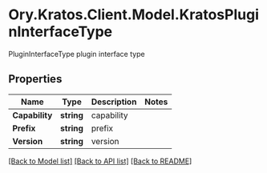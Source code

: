 # Ory.Kratos.Client.Model.KratosPluginInterfaceType
PluginInterfaceType plugin interface type

## Properties

Name | Type | Description | Notes
------------ | ------------- | ------------- | -------------
**Capability** | **string** | capability | 
**Prefix** | **string** | prefix | 
**Version** | **string** | version | 

[[Back to Model list]](../README.md#documentation-for-models) [[Back to API list]](../README.md#documentation-for-api-endpoints) [[Back to README]](../README.md)

